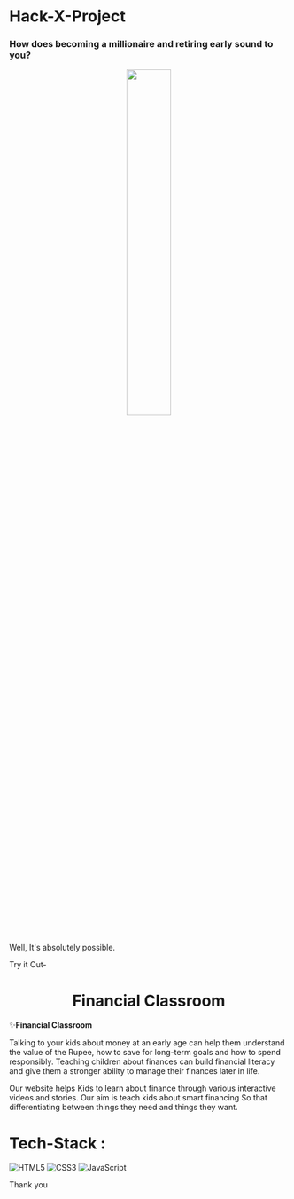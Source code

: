 # Hack-X-Project





<!-- <p align="center"><img src="" width = 40%></p> some image related to covid will be added later-->

<h3>How does becoming a millionaire and retiring early sound to you?</h3>

<p align="center"><img src="https://giphy.com/gifs/worldstar-worldstarhiphop-wshh-xUPGGw7jxnwjk073sA" width = 40%></p>

Well, It's absolutely possible.

Try it Out-


<h1 align="center"> Financial Classroom </h1>

✨**Financial Classroom**

Talking to your kids about money at an early age can help them understand the value of the Rupee, how to save for long-term goals and how to spend responsibly. Teaching children about finances can build financial literacy and give them a stronger ability to manage their finances later in life.

Our website helps Kids to learn about finance through various interactive videos and stories. Our aim is teach kids about smart financing So that differentiating between things they need and things they want.

# Tech-Stack :
<img alt="HTML5" src="https://img.shields.io/badge/html5%20-%23E34F26.svg?&style=for-the-badge&logo=html5&logoColor=white"/> <img alt="CSS3" src="https://img.shields.io/badge/css3%20-%231572B6.svg?&style=for-the-badge&logo=css3&logoColor=white"/> <img alt="JavaScript" src="https://img.shields.io/badge/javascript%20-%23323330.svg?&style=for-the-badge&logo=javascript&logoColor=%23F7DF1E"/>



Thank you
